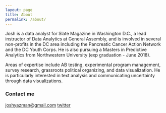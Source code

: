 ```yaml
---
layout: page
title: About
permalink: /about/
---
```


Josh is a data analyst for Slate Magazine in Washington D.C., a lead instructor of Data Analytics at General Assembly, and is involved in several non-profits in the DC area including the Pancreatic Cancer Action Network and the DC Youth Corps. He is also pursuing a Masters in Predictive Analytics from Northwestern University (exp graduation - June 2018). 

Areas of expertise include AB testing, experimental program management, survey research, grassroots political organizing, and data visualization. He is particularly interested in text analysis and communicating uncertainty through data visualizations.

### Contact me

[joshyazman@gmail.com](mailto:joshyazman@gmail.com)
[twitter](https://twitter.com/jyazman2012)
